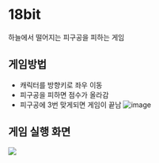 # 18bit
하늘에서 떨어지는 피구공을 피하는 게임
<br>
## 게임방법
- 캐릭터를 방향키로 좌우 이동
- 피구공을 피하면 점수가 올라감
- 피구공에 3번 맞게되면 게임이 끝남
![image](https://user-images.githubusercontent.com/83991079/205447647-20a6896c-7a93-497e-a1c1-8c79d4d6eb4c.png)


## 게임 실행 화면
<img src="https://user-images.githubusercontent.com/83991079/205447124-497810fa-16c8-4723-b7f1-fe59bda3b4c3.mp4">

